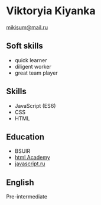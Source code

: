 # Viktoryia Kiyanka 
mikisum@mail.ru

## Soft skills
* quick learner
* diligent worker
* great team player

## Skills
* JavaScript (ES6)
* CSS
* HTML

## Education
* BSUIR
* [html Academy](https://htmlacademy.ru/profile/id1246669/achievements)
* [javascript.ru](https://learn.javascript.ru)

## English
 Pre-intermediate
